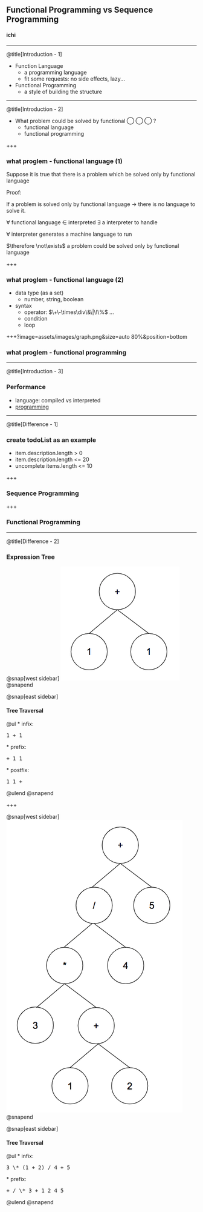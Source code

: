 ## Functional Programming vs Sequence Programming

#### <span class="speaker">ichi</span>

---
@title[Introduction - 1]

* Function Language
  * a programming language
  * fit some requests: no side effects, lazy...
* Functional Programming
  * a style of building the structure

---
@title[Introduction - 2]

* What problem could be solved by functional ◯ ◯ ◯ ?
  * functional language
  * functional programming

+++

### what proglem - functional language (1)

Suppose it is true that there is a problem which be solved only by functional language

Proof:

<div class="proof">

If a problem is solved only by functional language $\rightarrow$ there is no language to solve it.<br>

$\forall$ functional language $\in$  interpreted $\exists$ a interpreter to handle<br>

$\forall$ interpreter generates a machine language to run<br>

$\therefore \not\exists$ a problem could be solved only by functional language

</div>

+++

### what proglem - functional language (2)

* data type (as a set)
  * number, string, boolean
* syntax
  * operator: $\+\-\times\div\&\|\!\%$ ...
  * condition
  * loop

+++?image=assets/images/graph.png&size=auto 80%&position=bottom

### what proglem - functional programming

---
@title[Introduction - 3]

### Performance

* language: compiled vs interpreted
* [programming](#/2/3)

---
@title[Difference - 1]

### create todoList as an example

* item.description.length > 0
* item.description.length <= 20
* uncomplete items.length <= 10

+++

### Sequence Programming


+++

### Functional Programming

---
@title[Difference - 2]

### Expression Tree

@snap[west sidebar]
![formula-tree-1](assets/images/formula-tree-1.png)
@snapend

@snap[east sidebar]
  <h4>Tree Traversal</h4>
  @ul
    * infix: <pre>1 + 1</pre>
    * prefix: <pre>+ 1 1</pre>
    * postfix: <pre>1 1 +</pre>
  @ulend
@snapend

+++

@snap[west sidebar]
![formula-tree-2](assets/images/formula-tree-2.png)
@snapend

@snap[east sidebar]
  <h4>Tree Traversal</h4>
  @ul
    * infix: <pre>3 \* (1 + 2) / 4 + 5</pre>
    * prefix: <pre>+ / \* 3 + 1 2 4 5</pre>
  @ulend
@snapend
